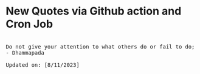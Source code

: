 # New Quotes via Github action and Cron Job

<pre>
<!-- #quote -->
Do not give your attention to what others do or fail to do; give it to what you do or fail to do.
- Dhammapada

Updated on: [8/11/2023]
<!-- #quoteEnd -->
</pre>

